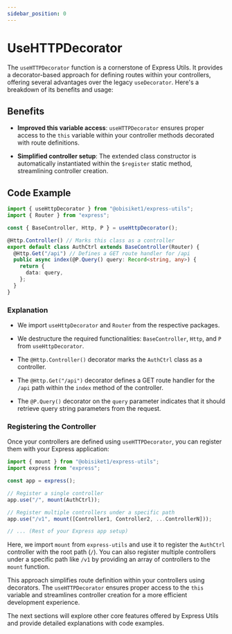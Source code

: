 ```yaml
---
sidebar_position: 0
---
```


# UseHTTPDecorator

The `useHTTPDecorator` function is a cornerstone of Express Utils. It provides a decorator-based approach for defining routes within your controllers, offering several advantages over the legacy `useDecorator`. Here's a breakdown of its benefits and usage:

## Benefits

- **Improved this variable access**: `useHTTPDecorator` ensures proper access to the `this` variable within your controller methods decorated with route definitions.

- **Simplified controller setup**: The extended class constructor is automatically instantiated within the `$register` static method, streamlining controller creation.

## Code Example

```typescript
import { useHttpDecorator } from "@obisiket1/express-utils";
import { Router } from "express";

const { BaseController, Http, P } = useHttpDecorator();

@Http.Controller() // Marks this class as a controller
export default class AuthCtrl extends BaseController(Router) {
  @Http.Get("/api") // Defines a GET route handler for /api
  public async index(@P.Query() query: Record<string, any>) {
    return {
      data: query,
    };
  }
}
```

### Explanation

- We import `useHttpDecorator` and `Router` from the respective packages.

- We destructure the required functionalities: `BaseController`, `Http`, and `P` from `useHttpDecorator`.

- The `@Http.Controller()` decorator marks the `AuthCtrl` class as a controller.

- The `@Http.Get("/api")` decorator defines a GET route handler for the `/api` path within the `index` method of the controller.

- The `@P.Query()` decorator on the `query` parameter indicates that it should retrieve query string parameters from the request.


### Registering the Controller

Once your controllers are defined using `useHTTPDecorator`, you can register them with your Express application:

```TypeScript
import { mount } from "@obisiket1/express-utils";
import express from "express";

const app = express();

// Register a single controller
app.use("/", mount(AuthCtrl));

// Register multiple controllers under a specific path
app.use("/v1", mount([Controller1, Controller2, ...ControllerN]));

// ... (Rest of your Express app setup)
```

Here, we import `mount` from `express-utils` and use it to register the `AuthCtrl` controller with the root path (`/`). You can also register multiple controllers under a specific path like `/v1` by providing an array of controllers to the `mount` function.

This approach simplifies route definition within your controllers using decorators. The `useHTTPDecorator` ensures proper access to the `this` variable and streamlines controller creation for a more efficient development experience.

The next sections will explore other core features offered by Express Utils and provide detailed explanations with code examples.
